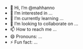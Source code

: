 - 👋 Hi, I’m @mahhanno
- 👀 I’m interested in ...
- 🌱 I’m currently learning ...
- 💞️ I’m looking to collaborate on ...
- 📫 How to reach me ...
- 😄 Pronouns: ...
- ⚡ Fun fact: ...

<!---
mahhanno/mahhanno is a ✨ special ✨ repository because its `README.md` (this file) appears on your GitHub profile.
You can click the Preview link to take a look at your changes.
--->
